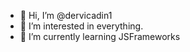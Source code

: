 - 👋 Hi, I’m @dervicadin1
- 👀 I’m interested in everything.
- 🌱 I’m currently learning JSFrameworks

<!---
dervicadin1/dervicadin1 is a ✨ special ✨ repository because its `README.md` (this file) appears on your GitHub profile.
You can click the Preview link to take a look at your changes.
--->
